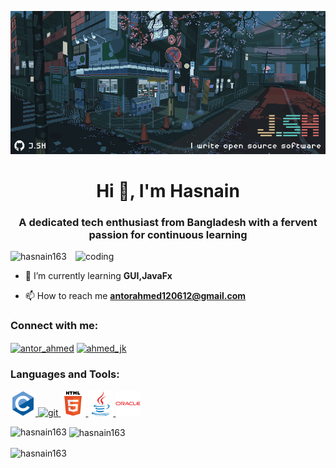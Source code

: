 ![](https://raw.githubusercontent.com/JSH32/JSH32/master/assets/main.gif)
<h1 align="center">Hi 👋, I'm Hasnain</h1>
<h3 align="center">A dedicated tech enthusiast from Bangladesh with a fervent passion for continuous learning</h3>
<img align="right" alt="coding"width="400"src="https://repository-images.githubusercontent.com/548647011/0d5bbf30-6fd5-4091-a11f-0bbf04a6c6ad">

<p align="left"> <img src="https://komarev.com/ghpvc/?username=hasnain163&label=Profile%20views&color=0e75b6&style=flat" alt="hasnain163" /> </p>

- 🌱 I’m currently learning **GUI,JavaFx**

- 📫 How to reach me **antorahmed120612@gmail.com**

<h3 align="left">Connect with me:</h3>
<p align="left">
<a href="https://linkedin.com/in/antor_ahmed" target="blank"><img align="center" src="https://raw.githubusercontent.com/rahuldkjain/github-profile-readme-generator/master/src/images/icons/Social/linked-in-alt.svg" alt="antor_ahmed" height="30" width="40" /></a>
<a href="https://instagram.com/ahmed_jk" target="blank"><img align="center" src="https://raw.githubusercontent.com/rahuldkjain/github-profile-readme-generator/master/src/images/icons/Social/instagram.svg" alt="ahmed_jk" height="30" width="40" /></a>
</p>

<h3 align="left">Languages and Tools:</h3>
<p align="left"> <a href="https://www.cprogramming.com/" target="_blank" rel="noreferrer"> <img src="https://raw.githubusercontent.com/devicons/devicon/master/icons/c/c-original.svg" alt="c" width="40" height="40"/> </a> <a href="https://git-scm.com/" target="_blank" rel="noreferrer"> <img src="https://www.vectorlogo.zone/logos/git-scm/git-scm-icon.svg" alt="git" width="40" height="40"/> </a> <a href="https://www.w3.org/html/" target="_blank" rel="noreferrer"> <img src="https://raw.githubusercontent.com/devicons/devicon/master/icons/html5/html5-original-wordmark.svg" alt="html5" width="40" height="40"/> </a> <a href="https://www.java.com" target="_blank" rel="noreferrer"> <img src="https://raw.githubusercontent.com/devicons/devicon/master/icons/java/java-original.svg" alt="java" width="40" height="40"/> </a> <a href="https://www.oracle.com/" target="_blank" rel="noreferrer"> <img src="https://raw.githubusercontent.com/devicons/devicon/master/icons/oracle/oracle-original.svg" alt="oracle" width="40" height="40"/> </a> </p>

<p><img align="left" src="https://github-readme-stats.vercel.app/api/top-langs?username=hasnain163&show_icons=true&locale=en&layout=compact" alt="hasnain163" /></p>

<p>&nbsp;<img align="center" src="https://github-readme-stats.vercel.app/api?username=hasnain163&show_icons=true&locale=en" alt="hasnain163" /></p>

<p><img align="center" src="https://github-readme-streak-stats.herokuapp.com/?user=hasnain163&" alt="hasnain163" /></p>
